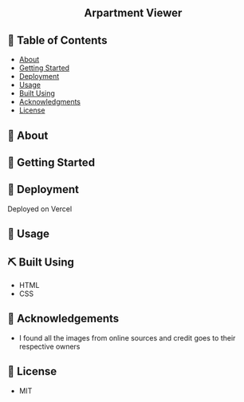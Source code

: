 <h2 align="center">Arpartment Viewer</h2> 

<p align="center"> 
</p>
  
## 📝 Table of Contents  
- [About](#about)  
- [Getting Started](#getting_started)  
- [Deployment](#deployment)  
- [Usage](#usage)  
- [Built Using](#built_using)  
- [Acknowledgments](#acknowledgement)  
- [License](#license)  
  
## 🏁 About <a name = "#getting_started"></a>  

  
## 🏁 Getting Started <a name = "#getting_started"></a>  

  
## 🚀 Deployment <a name = "deployment"></a>  
Deployed on Vercel
  
## 🎈 Usage <a name="usage"></a>  

  
## ⛏️ Built Using <a name = "built_using"></a>  
- HTML
- CSS
  
## 👏 Acknowledgements <a name = "acknowledgement"></a>    
- I found all the images from online sources and credit goes to their respective owners
  
## 📝 License <a name = "acknowledgement"></a>  
- MIT


